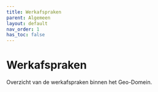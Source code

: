 ```yaml
---
title: Werkafspraken
parent: Algemeen
layout: default
nav_order: 1
has_toc: false
---
```


# Werkafspraken

Overzicht van de werkafspraken binnen het Geo-Domein.
